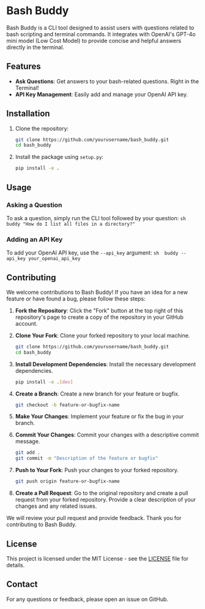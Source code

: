 # Bash Buddy

Bash Buddy is a CLI tool designed to assist users with questions related to bash scripting and terminal commands. It integrates with OpenAI's GPT-4o mini model (Low Cost Model) to provide concise and helpful answers directly in the terminal.

## Features

- **Ask Questions**: Get answers to your bash-related questions. Right in the Terminal!
- **API Key Management**: Easily add and manage your OpenAI API key.

## Installation

1. Clone the repository:
    ```sh
    git clone https://github.com/yourusername/bash_buddy.git
    cd bash_buddy
    ```

2. Install the package using `setup.py`:
    ```sh
    pip install -e .
    ```

## Usage

### Asking a Question

To ask a question, simply run the CLI tool followed by your question:
    ```sh
    buddy "How do I list all files in a directory?"
    ```

### Adding an API Key

To add your OpenAI API key, use the `--api_key` argument:
    ```sh 
    buddy --api_key your_openai_api_key
    ```

## Contributing

We welcome contributions to Bash Buddy! If you have an idea for a new feature or have found a bug, please follow these steps:

1. **Fork the Repository**: Click the "Fork" button at the top right of this repository's page to create a copy of the repository in your GitHub account.

2. **Clone Your Fork**: Clone your forked repository to your local machine.
    ```sh
    git clone https://github.com/yourusername/bash_buddy.git
    cd bash_buddy
    ```

3. **Install Development Dependencies**: Install the necessary development dependencies.
    ```sh
    pip install -e .[dev]
    ```

4. **Create a Branch**: Create a new branch for your feature or bugfix.
    ```sh
    git checkout -b feature-or-bugfix-name
    ```

5. **Make Your Changes**: Implement your feature or fix the bug in your branch.

6. **Commit Your Changes**: Commit your changes with a descriptive commit message.
    ```sh
    git add .
    git commit -m "Description of the feature or bugfix"
    ```

7. **Push to Your Fork**: Push your changes to your forked repository.
    ```sh
    git push origin feature-or-bugfix-name
    ```

8. **Create a Pull Request**: Go to the original repository and create a pull request from your forked repository. Provide a clear description of your changes and any related issues.

We will review your pull request and provide feedback. Thank you for contributing to Bash Buddy.

## License

This project is licensed under the MIT License - see the [LICENSE](LICENSE) file for details.

## Contact

For any questions or feedback, please open an issue on GitHub.
